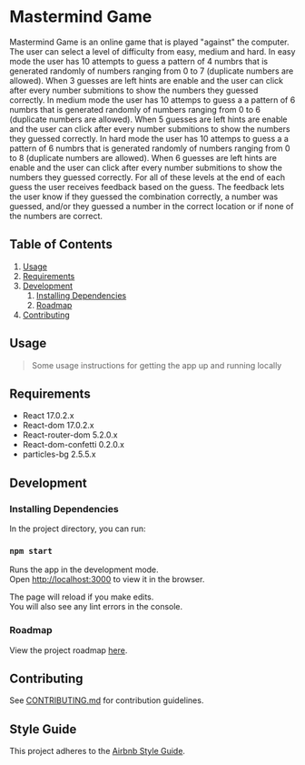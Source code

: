 # Mastermind Game

Mastermind Game is an online game that is played "against" the computer. The user can select a level of difficulty from easy, medium and hard. In easy mode the user has 10 attempts to guess a pattern of 4 numbrs that is generated randomly of numbers ranging from 0 to 7 (duplicate numbers are allowed). When 3 guesses are left hints are enable and the user can click after every number submitions to show the numbers they guessed correctly. In medium mode the user has 10 attemps to guess a a pattern of 6 numbrs that is generated randomly of numbers ranging from 0 to 6 (duplicate numbers are allowed). When 5 guesses are left hints are enable and the user can click after every number submitions to show the numbers they guessed correctly. In hard mode the user has 10 attemps to guess a a pattern of 6 numbrs that is generated randomly of numbers ranging from 0 to 8 (duplicate numbers are allowed). When 6 guesses are left hints are enable and the user can click after every number submitions to show the numbers they guessed correctly. For all of these levels at the end of each guess the user receives feedback based on the guess. The feedback lets the user know if they guessed the combination correctly, a number was guessed, and/or they guessed a number in the correct location or if none of the numbers are correct.

## Table of Contents

1. [Usage](#Usage)
1. [Requirements](#requirements)
1. [Development](#development)
    1. [Installing Dependencies](#installing-dependencies)
    1. [Roadmap](#roadmap)
1. [Contributing](#contributing)

## Usage

> Some usage instructions for getting the app up and running locally

## Requirements

- React 17.0.2.x
- React-dom 17.0.2.x
- React-router-dom 5.2.0.x
- React-dom-confetti 0.2.0.x
- particles-bg 2.5.5.x

## Development

### Installing Dependencies

In the project directory, you can run:

### `npm start`

Runs the app in the development mode.\
Open [http://localhost:3000](http://localhost:3000) to view it in the browser.

The page will reload if you make edits.\
You will also see any lint errors in the console.

### Roadmap

View the project roadmap [here](https://github.com/Jaylene-s/Mastermind-Game/projects/1).

## Contributing

See [CONTRIBUTING.md](CONTRIBUTING.md) for contribution guidelines.

## Style Guide

This project adheres to the [Airbnb Style Guide](https://github.com/airbnb/javascript).
